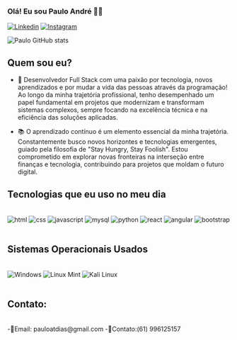 
### Olá! Eu sou Paulo André 👋😎

[![Linkedin](https://img.shields.io/badge/LinkedIn-0077B5?style=for-the-badge&logo=linkedin&logoColor=white)](https://www.linkedin.com/in/pauloatdias/)
[![Instagram](https://img.shields.io/badge/Instagram-E4405F?style=for-the-badge&logo=instagram&logoColor=white)](https://www.instagram.com/_pauloandr/)

![Paulo GitHub stats](https://github-readme-stats.vercel.app/api?username=pauloandr-dev&show_icons=true&theme=dark)

## Quem sou eu?
-  🚀 Desenvolvedor Full Stack com uma paixão por tecnologia, novos aprendizados e por mudar a vida das pessoas através da programação! Ao longo da minha trajetória profissional, tenho desempenhado um papel fundamental em projetos que modernizam e transformam sistemas complexos, sempre focando na excelência técnica e na eficiência das soluções aplicadas.

- 📚 O aprendizado contínuo é um elemento essencial da minha trajetória. Constantemente busco novos horizontes e tecnologias emergentes, guiado pela filosofia de "Stay Hungry, Stay Foolish". Estou comprometido em explorar novas fronteiras na interseção entre finanças e tecnologia, contribuindo para projetos que moldam o futuro digital.

## Tecnologias que eu uso no meu dia

<div style="display: inline_block"><br>
    <img align="center" alt="html" src="https://img.shields.io/badge/HTML5-E34F26?style=for-the-badge&logo=html5&logoColor=white">
    <img align="center" alt="css" src="https://img.shields.io/badge/CSS3-1572B6?style=for-the-badge&logo=css3&logoColor=white">
    <img align="center" alt="javascript" src="https://img.shields.io/badge/JavaScript-323330?style=for-the-badge&logo=javascript&logoColor=F7DF1E">
    <img align="center" alt="mysql" src="https://img.shields.io/badge/MySQL-00000F?style=for-the-badge&logo=mysql&logoColor=white">
    <img align="center" alt="python" src="https://img.shields.io/badge/Python-14354C?style=for-the-badge&logo=python&logoColor=white">
    <img align="center" alt="react" src="https://img.shields.io/badge/React-20232A?style=for-the-badge&logo=react&logoColor=61DAFB">
    <img align="center" alt="angular" src="https://img.shields.io/badge/Angular-DD0031?style=for-the-badge&logo=angular&logoColor=white">
    <img align="center" alt="bootstrap" src="https://img.shields.io/badge/Bootstrap-563D7C?style=for-the-badge&logo=bootstrap&logoColor=white">
</div><br/>

## Sistemas Operacionais Usados

<div style="display: inline_block"><br>
    <img align="center" alt="Windows" src="https://img.shields.io/badge/Kali_Linux-557C94?style=for-the-badge&logo=kali-linux&logoColor=white">
    <img align="center" alt="Linux Mint" src="https://img.shields.io/badge/Linux_Mint-87CF3E?style=for-the-badge&logo=linux-mint&logoColor=white">
    <img align="center" alt="Kali Linux" src="https://img.shields.io/badge/Windows-0078D6?style=for-the-badge&logo=windows&logoColor=white">
</div><br/>

## Contato:

<div style="display: inline_block"><br>
 -📧Email: pauloatdias@gmail.com
 -📱Contato:(61) 996125157
</div>
